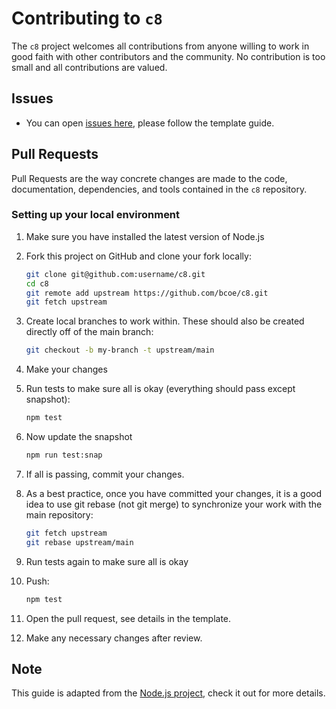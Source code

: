 # Contributing to `c8`

The `c8` project welcomes all contributions from anyone willing to work in good faith with other contributors and the community. No contribution is too small and all contributions are valued.

## Issues

- You can open [issues here](https://github.com/bcoe/c8/issues), please follow the template guide.

## Pull Requests

Pull Requests are the way concrete changes are made to the code, documentation, dependencies, and tools contained in the `c8` repository.

### Setting up your local environment

1. Make sure you have installed the latest version of Node.js
1. Fork this project on GitHub and clone your fork locally:

    ```sh
    git clone git@github.com:username/c8.git
    cd c8
    git remote add upstream https://github.com/bcoe/c8.git
    git fetch upstream
    ```

1. Create local branches to work within. These should also be created directly off of the main branch:

    ```sh
    git checkout -b my-branch -t upstream/main
    ```

1. Make your changes
1. Run tests to make sure all is okay (everything should pass except snapshot):

    ```sh
    npm test
    ```

1. Now update the snapshot

    ```sh
    npm run test:snap
    ```

1. If all is passing, commit your changes.
1. As a best practice, once you have committed your changes, it is a good idea to use git rebase (not git merge) to synchronize your work with the main repository:

    ```sh
    git fetch upstream
    git rebase upstream/main
    ```

1. Run tests again to make sure all is okay
1. Push:

    ```sh
    npm test
    ```

1. Open the pull request, see details in the template.
1. Make any necessary changes after review.

## Note

This guide is adapted from the [Node.js project](https://github.com/nodejs/node/blob/main/doc/contributing/pull-requests.md), check it out for more details.
